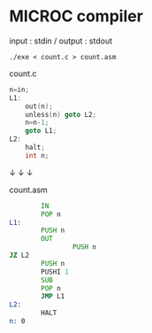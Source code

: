 # MICROC compiler

input : stdin / output : stdout

`./exe < count.c > count.asm`

count.c
``` c : count.c
n=in;
L1:
    out(n);
    unless(n) goto L2;
    n=n-1;
    goto L1;
L2:
    halt;
    int n;
```

↓
↓
↓

count.asm
``` assembly:count.asm
        IN
        POP n
L1:
        PUSH n
        OUT
                PUSH n
JZ L2
        PUSH n
        PUSHI 1
        SUB
        POP n
        JMP L1
L2:
        HALT
n: 0
```

